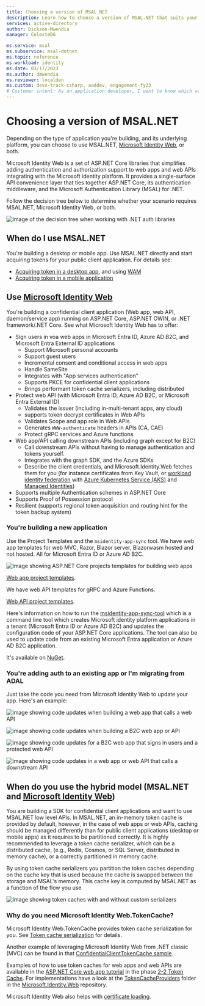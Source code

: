 ```yaml
---
title: Choosing a version of MSAL.NET
description: Learn how to choose a version of MSAL.NET that suits your development scenario, based on the type of application and the underlying platform. 
services: active-directory
author: Dickson-Mwendia
manager: CelesteDG

ms.service: msal
ms.subservice: msal-dotnet
ms.topic: reference
ms.workload: identity
ms.date: 03/17/2023
ms.author: dmwendia
ms.reviewer: localden
ms.custom: devx-track-csharp, aaddev, engagement-fy23
# Customer intent: As an application developer, I want to know which version of MSAL.NET I'll use for my scenario based on the type of app I'm building and the platform I'm using. 
---
```


# Choosing a version of MSAL.NET

Depending on the type of application you're building, and its underlying platform, you can choose to use MSAL.NET, [Microsoft Identity Web](https://github.com/AzureAD/microsoft-identity-web), or both.

Microsoft Identity Web is a set of ASP.NET Core libraries that simplifies adding authentication and authorization support to web apps and web APIs integrating with the Microsoft identity platform. It provides a single-surface API convenience layer that ties together ASP.NET Core, its authentication middleware, and the Microsoft Authentication Library (MSAL) for .NET.

Follow the decision tree below to determine whether your scenario requires MSAL.NET, Microsoft Identity Web, or both.

![Image of the decision tree when working with .NET auth libraries](../media/idweb-msal.png)

## When do I use MSAL.NET

You're building a desktop or mobile app. Use MSAL.NET directly and start acquiring tokens for your public client application. For details see:

- [Acquiring token in a desktop app](/azure/active-directory/develop/scenario-desktop-acquire-token?tabs=dotnet), and using [WAM](../acquiring-tokens/desktop-mobile/wam.md)
- [Acquiring token in a mobile application](/azure/active-directory/develop/scenario-mobile-acquire-token)

## Use [Microsoft Identity Web](https://github.com/AzureAD/microsoft-identity-web/)

You're building a confidential client application (Web app, web API, daemon/service app) running on ASP.NET Core, ASP.NET OWIN, or .NET framework/.NET Core. See what Microsoft Identity Web has to offer:

- Sign users in voa web apps in Microsoft Entra ID, Azure AD B2C, and Microsoft Entra External ID applications
  - Support Microsoft personal accounts
  - Support guest users
  - Incremental consent and conditional access in web apps
  - Handle SameSite
  - Integrates with "App services authentication"
  - Supports PKCE for confidential client applications
  - Brings performant token cache serializers, including distributed
- Protect web API (with Microsoft Entra ID, Azure AD B2C, or Microsoft Entra External ID)
  - Validates the issuer (including in-multi-tenant apps, any cloud)
  - supports token decrypt certificates in Web APIs
  - Validates Scope and app role in Web APIs
  - Generates `WWW-authenticate` headers in APIs (CA, CAE)
  - Protect gRPC services and Azure functions
- Web app/API calling downstream APIs (including graph except for B2C)
  - Call downstream APIs without having to manage authentication and tokens yourself.
  - Integrates with the graph SDK, and the Azure SDKs
  - Describe the client credentials, and Microsoft.Identity.Web fetches them for you (for
instance certificates from Key Vault, or [workload identity federation](/azure/active-directory/workload-identities/workload-identity-federation) with [Azure Kubernetes Service (AKS)](https://azure.microsoft.com/products/kubernetes-service) and [Managed Identities](/azure/active-directory/managed-identities-azure-resources/overview))
- Supports multiple Authentication schemes in ASP.NET Core
- Supports Proof of Possession protocol
- Resilient (supports regional token acquisition and  routing hint for the token backup system)

### You're building a new application

Use the Project Templates and the `msidentity-app-sync` tool. We have web app templates for web MVC, Razor, Blazor server, Blazorwasm hosted and not hosted. All for Microsoft Entra ID or Azure AD B2C.

![Image showing ASP.NET Core projects templates for building web apps](../media/aspnet-core-project-templates.png)

[Web app project templates](https://github.com/AzureAD/microsoft-identity-web/wiki/web-app-template).

We have web API templates for gRPC and Azure Functions.

[Web API project templates](https://github.com/AzureAD/microsoft-identity-web/wiki/web-api-template).

Here's information on how to run the [msidentity-app-sync-tool](https://github.com/AzureAD/microsoft-identity-web/blob/master/tools/app-provisioning-tool/README.md) which is a command line tool which creates Microsoft identity platform applications in a tenant (Microsoft Entra ID or Azure AD B2C) and updates the configuration code of your ASP.NET Core applications. The tool can also be used to update code from an existing Microsoft Entra application or Azure AD B2C application.

It's available on [NuGet](https://www.nuget.org/packages/msidentity-app-sync/).

### You're adding auth to an existing app or I'm migrating from ADAL

Just take the code you need from Microsoft Identity Web to update your app. Here's an example:

![image showing code updates when building a web app that calls a web API](../media/azure-ad-calling-api.png)

![image showing code updates when building a B2C web app or API](../media/configureservices-startup.png)

![image showing code updates for a B2C web app that signs in users and a protected web API](../media/azure-ad-b2c-appsettings.png)

![image showing code updates in a web app or web API that calls a downstream API](../media/azure-ad-b2c-controller.png)

## When do you use the hybrid model (MSAL.NET and [Microsoft Identity Web](https://github.com/AzureAD/microsoft-identity-web/))

You are building a SDK for confidential client applications and want to use MSAL.NET low level APIs. In MSAL.NET, an in-memory token cache is provided by default, however, in the case of web apps or web APIs, caching should be managed differently than for public client applications (desktop or mobile apps) as it requires to be partitioned correctly. It is highly recommended to leverage a token cache serializer, which can be a distributed cache, (e.g., Redis, Cosmos, or SQL Server, distributed in memory cache), or a correctly partitioned in memory cache.

By using token cache serializers you partition the token caches depending on the cache key that is used because the cache is swapped between the storage and MSAL's memory. This cache key is computed by MSAL.NET as a function of the flow you use

![Image showing token caches with and without custom serializers](../media/msal-serializers.png)

### Why do you need Microsoft Identity Web.TokenCache?

Microsoft Identity Web.TokenCache provides token cache serialization for you.  See [Token cache serialization](https://github.com/AzureAD/microsoft-identity-web/wiki/asp-net#token-cache-serialization-for-msalnet) for details.

Another example of leveraging Microsoft Identity Web from .NET classic (MVC) can be found in that [ConfidentialClientTokenCache sample](https://github.com/Azure-Samples/active-directory-dotnet-v1-to-v2/tree/master/ConfidentialClientTokenCache).

Examples of how to use token caches for web apps and web APIs are available in the [ASP.NET Core web app tutorial](https://github.com/Azure-Samples/active-directory-aspnetcore-webapp-openidconnect-v2/) in the phase [2-2 Token Cache](https://github.com/Azure-Samples/active-directory-aspnetcore-webapp-openidconnect-v2/tree/master/2-WebApp-graph-user/2-2-TokenCache). For implementations have a look at the [TokenCacheProviders](https://github.com/AzureAD/microsoft-identity-web/tree/master/src/Microsoft.Identity.Web/TokenCacheProviders) folder in the [Microsoft.Identity.Web](https://github.com/AzureAD/microsoft-identity-web) repository.

Microsoft Identity Web also helps with [certificate loading](https://github.com/AzureAD/microsoft-identity-web/wiki/asp-net#help-loading-certificates). 
